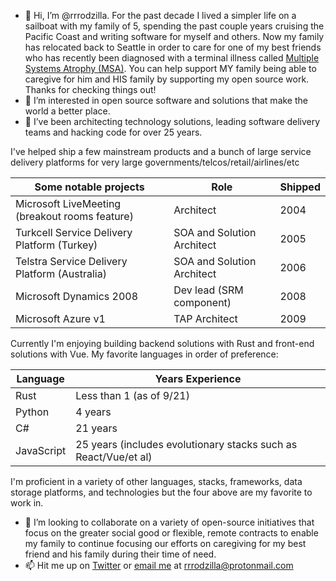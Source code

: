 - 👋 Hi, I’m @rrrodzilla.  For the past decade I lived a simpler life on a sailboat with my family of 5, spending the past couple years cruising the Pacific Coast and writing software for myself and others.  Now my family has relocated back to Seattle in order to care for one of my best friends who has recently been diagnosed with a terminal illness called [Multiple Systems Atrophy (MSA)](https://www.multiplesystematrophy.org/about-msa/).  You can help support MY family being able to caregive for him and HIS family by supporting my open source work.  Thanks for checking things out!
- 👀 I’m interested in open source software and solutions that make the world a better place.
- 🌱 I’ve been architecting technology solutions, leading software delivery teams and hacking code for over 25 years.

I've helped ship a few mainstream products and a bunch of large service delivery platforms for very large governments/telcos/retail/airlines/etc

Some notable projects | Role | Shipped
------------ | ------------- | -------------
Microsoft LiveMeeting (breakout rooms feature) | Architect | 2004
Turkcell Service Delivery Platform (Turkey) | SOA and Solution Architect | 2005
Telstra Service Delivery Platform (Australia) | SOA and Solution Architect | 2006
Microsoft Dynamics 2008 | Dev lead (SRM component) | 2008
Microsoft Azure v1 | TAP Architect | 2009

Currently I'm enjoying building backend solutions with Rust and front-end solutions with Vue.  My favorite languages in order of preference:

Language | Years Experience
------------ | -------------
Rust | Less than 1 (as of 9/21)
Python | 4 years
C# | 21 years
JavaScript | 25 years (includes evolutionary stacks such as React/Vue/et al)

I'm proficient in a variety of other languages, stacks, frameworks, data storage platforms, and technologies but the four above are my favorite to work in.

- 💞️ I’m looking to collaborate on a variety of open-source initiatives that focus on the greater social good or flexible, remote contracts to enable my family to continue focusing our efforts on caregiving for my best friend and his family during their time of need.
- 📫 Hit me up on [Twitter](https://www.twitter.com/rrrodziilla) or [email me](mailto://rrrodzilla@protonmail.com) at rrrodzilla@protonmail.com

<!---
rrrodzilla/rrrodzilla is a ✨ special ✨ repository because its `README.md` (this file) appears on your GitHub profile.
You can click the Preview link to take a look at your changes.
--->
